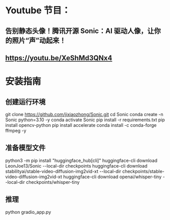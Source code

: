 # Youtube 节目：
## 告别静态头像！腾讯开源 Sonic：AI 驱动人像，让你的照片“声”动起来！
## https://youtu.be/XeShMd3QNx4

# 安装指南

## 创建运行环境
git clone https://github.com/jixiaozhong/Sonic.git
cd Sonic
conda create -n Sonic python=3.10 -y
conda activate Sonic
pip install -r requirements.txt
pip install opencv-python
pip install accelerate
conda install -c conda-forge ffmpeg -y

## 准备模型文件
python3 -m pip install "huggingface_hub[cli]"
huggingface-cli download LeonJoe13/Sonic --local-dir  checkpoints
huggingface-cli download stabilityai/stable-video-diffusion-img2vid-xt --local-dir  checkpoints/stable-video-diffusion-img2vid-xt
huggingface-cli download openai/whisper-tiny --local-dir checkpoints/whisper-tiny

## 推理
python gradio_app.py







